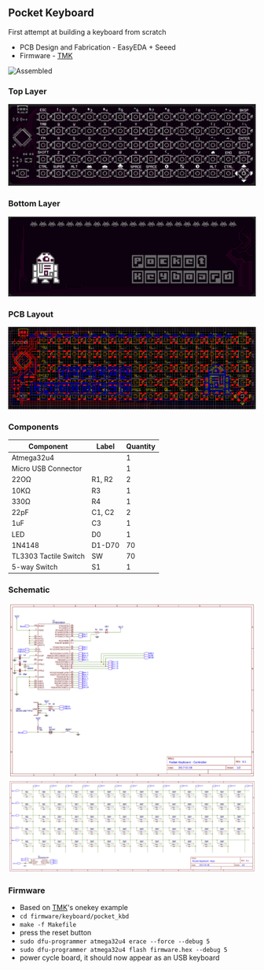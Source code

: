 ## Pocket Keyboard

First attempt at building a keyboard from scratch

* PCB Design and Fabrication - EasyEDA + Seeed
* Firmware - [TMK](https://github.com/tmk/tmk_keyboard)

![Assembled](http://i.imgur.com/QtvWF8S.jpg)

### Top Layer
![Top Layer](/images/pcb_top.png)

### Bottom Layer
![Bottom Layer](/images/pcb_bot.png)

### PCB Layout
![PCB Layout](/images/pcb_layout.png)

### Components

| Component             | Label  | Quantity |
| --------------------- | ------ | -------- |
| Atmega32u4            |        | 1        |
| Micro USB Connector   |        | 1        |
| 22OΩ                  | R1, R2 | 2        |
| 10KΩ                  | R3     | 1        |
| 330Ω                  | R4     | 1        |
| 22pF                  | C1, C2 | 2        |
| 1uF                   | C3     | 1        |
| LED                   | D0     | 1        |
| 1N4148                | D1-D70 | 70       |
| TL3303 Tactile Switch | SW     | 70       |
| 5-way Switch          | S1     | 1        |

### Schematic
![Controller](/images/schem_ctrlr.png)
![Keys](/images/schem_keys.png)


### Firmware
* Based on [TMK](https://github.com/tmk/tmk_keyboard)'s onekey example
* `cd firmware/keyboard/pocket_kbd`
* `make -f Makefile`
* press the reset button
* `sudo dfu-programmer atmega32u4 erace --force --debug 5`
* `sudo dfu-programmer atmega32u4 flash firmware.hex --debug 5`
* power cycle board, it should now appear as an USB keyboard
